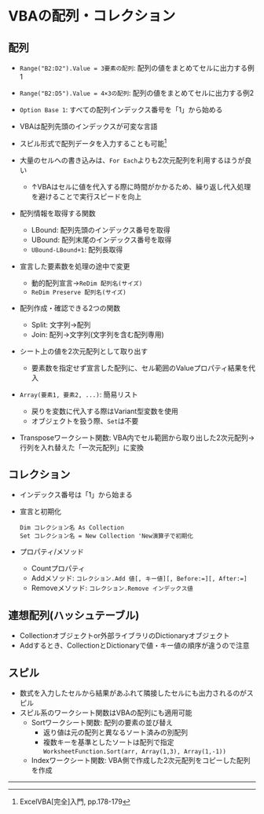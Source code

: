 # VBAの配列・コレクション

## 配列

- `Range("B2:D2").Value = 3要素の配列`: 配列の値をまとめてセルに出力する例1
- `Range("B2:D5").Value = 4×3の配列`: 配列の値をまとめてセルに出力する例2
- `Option Base 1`: すべての配列インデックス番号を「1」から始める
- VBAは配列先頭のインデックスが可変な言語
- スピル形式で配列データを入力することも可能[^1]
- 大量のセルへの書き込みは、`For Each`よりも2次元配列を利用するほうが良い
  - ↑VBAはセルに値を代入する際に時間がかかるため、繰り返し代入処理を避けることで実行スピードを向上

- 配列情報を取得する関数
  - LBound: 配列先頭のインデックス番号を取得
  - UBound: 配列末尾のインデックス番号を取得
  - `UBound-LBound+1`: 配列長取得

- 宣言した要素数を処理の途中で変更
  - 動的配列宣言→`ReDim 配列名(サイズ)`
  - `ReDim Preserve 配列名(サイズ)`

- 配列作成・確認できる2つの関数
  - Split: 文字列→配列
  - Join: 配列→文字列(文字列を含む配列専用)

- シート上の値を2次元配列として取り出す
  - 要素数を指定せず宣言した配列に、セル範囲のValueプロパティ結果を代入

- `Array(要素1, 要素2, ...)`: 簡易リスト
  - 戻りを変数に代入する際はVariant型変数を使用
  - オブジェクトを扱う際、`Set`は不要
- Transposeワークシート関数: VBA内でセル範囲から取り出した2次元配列→行列を入れ替えた「一次元配列」に変換

## コレクション

- インデックス番号は「1」から始まる
- 宣言と初期化

  ```vba
  Dim コレクション名 As Collection
  Set コレクション名 = New Collection 'New演算子で初期化
  ```

- プロパティ/メソッド
  - Countプロパティ
  - Addメソッド: `コレクション.Add 値[, キー値][, Before:=][, After:=]`
  - Removeメソッド: `コレクション.Remove インデックス値`

## 連想配列(ハッシュテーブル)

- Collectionオブジェクトor外部ライブラリのDictionaryオブジェクト
- Addするとき、CollectionとDictionaryで値・キー値の順序が違うので注意

## スピル

- 数式を入力したセルから結果があふれて隣接したセルにも出力されるのがスピル
- スピル系のワークシート関数はVBAの配列にも適用可能
  - Sortワークシート関数: 配列の要素の並び替え
    - 返り値は元の配列と異なるソート済みの別配列
    - 複数キーを基準としたソートは配列で指定`WorksheetFunction.Sort(arr, Array(1,3), Array(1,-1))`
  - Indexワークシート関数: VBA側で作成した2次元配列をコピーした配列を作成

---
[^1]: ExcelVBA[完全]入門, pp.178-179
